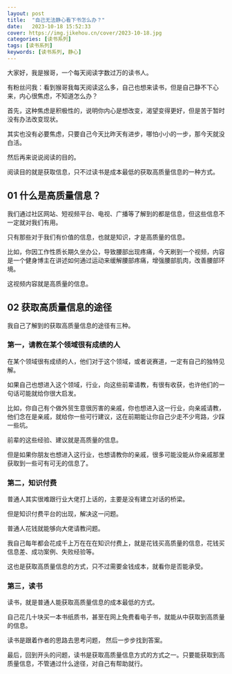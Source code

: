 ```yaml
---
layout: post
title:  "自己无法静心看下书怎么办？"
date:   2023-10-18 15:52:33
cover: https://img.jikehou.cn/cover/2023-10-18.jpg
categories: [读书系列]
tags: [读书系列]
keywords: [读书系列, 静心]
---
```

大家好，我是猴哥，一个每天阅读字数过万的读书人。

有粉丝问我：看到猴哥我每天阅读这么多，自己也想来读书，但是自己静不下心来，内心很焦虑，不知道怎么办？

首先，这种焦虑是积极性的，说明你内心是想改变，渴望变得更好，但是苦于暂时没有办法改变现状。

其实也没有必要焦虑，只要自己今天比昨天有进步，哪怕小小的一步，那今天就没白活。

然后再来说说阅读的目的。

阅读目的就是获取信息，只不过读书是成本最低的获取高质量信息的一种方式。

## 01 什么是高质量信息？

我们通过社区网站、短视频平台、电视、广播等了解到的都是信息，但这些信息不一定就对我们有用。

只有那些对于我们有价值的信息，也就是知识，才是高质量的信息。

比如，你因工作性质长期久坐办公，导致腰部出现疼痛，今天刷到一个视频，内容是一个健身博主在讲述如何通过运动来缓解腰部疼痛，增强腰部肌肉，改善腰部环境。

这视频内容就是高质量的信息。

## 02 获取高质量信息的途径

我自己了解到的获取高质量信息的途径有三种。

### 第一，请教在某个领域很有成绩的人

在某个领域很有成绩的人，他们对于这个领域，或者说赛道，一定有自己的独特见解。

如果自己也想进入这个领域，行业，向这些前辈请教，有很有收获，也许他们的一句话可能就给你很大启发。

比如，你自己有个做外贸生意很厉害的亲戚，你也想进入这一行业，向亲戚请教，他们念在是亲戚，就给你一些可行建议，这在前期能让你自己少走不少弯路，少踩一些坑。

前辈的这些经验、建议就是高质量的信息。

但是如果你朋友也想进入这行业，也想请教你的亲戚，很多可能没能从你亲戚那里获取到一些可有可无的信息了。

### 第二，知识付费

普通人其实很难跟行业大佬打上话的，主要是没有建立对话的桥梁。

但是知识付费平台的出现，解决这一问题。

普通人花钱就能够向大佬请教问题。

我自己每年都会花成千上万在在在知识付费上，就是花钱买高质量的信息，花钱买信息差、成功案例、失败经验等。

这也是获取高质量信息的方式，只不过需要金钱成本，就看你是否能承受。

### 第三，读书

读书，就是普通人能获取高质量信息的成本最低的方式。

自己花几十块买一本书纸质书，甚至在网上免费看电子书，就能从中获取到高质量的信息。

读书是跟着作者的思路去思考问题， 然后一步步找到答案。

最后，回到开头的问题，读书是获取高质量信息方式的方式之一。只要能获取到高质量信息，不管通过什么途径，对自己有帮助就行。
